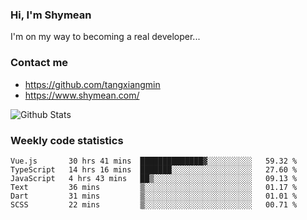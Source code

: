 ### Hi, I'm Shymean

I'm on my way to becoming a real developer...

### Contact me

- <https://github.com/tangxiangmin>
- <https://www.shymean.com/>

![Github Stats](https://github-readme-stats.vercel.app/api?username=tangxiangmin&show_icons=true&theme=dark)


###  Weekly code statistics

<!--START_SECTION:waka-->

```text
Vue.js       30 hrs 41 mins  ██████████████▓░░░░░░░░░░   59.32 %
TypeScript   14 hrs 16 mins  ███████░░░░░░░░░░░░░░░░░░   27.60 %
JavaScript   4 hrs 43 mins   ██▒░░░░░░░░░░░░░░░░░░░░░░   09.13 %
Text         36 mins         ▒░░░░░░░░░░░░░░░░░░░░░░░░   01.17 %
Dart         31 mins         ▒░░░░░░░░░░░░░░░░░░░░░░░░   01.01 %
SCSS         22 mins         ▒░░░░░░░░░░░░░░░░░░░░░░░░   00.71 %
```

<!--END_SECTION:waka-->
